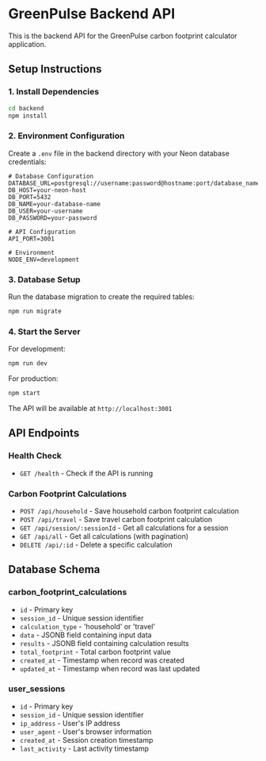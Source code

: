 # GreenPulse Backend API

This is the backend API for the GreenPulse carbon footprint calculator application.

## Setup Instructions

### 1. Install Dependencies

```bash
cd backend
npm install
```

### 2. Environment Configuration

Create a `.env` file in the backend directory with your Neon database credentials:

```env
# Database Configuration
DATABASE_URL=postgresql://username:password@hostname:port/database_name
DB_HOST=your-neon-host
DB_PORT=5432
DB_NAME=your-database-name
DB_USER=your-username
DB_PASSWORD=your-password

# API Configuration
API_PORT=3001

# Environment
NODE_ENV=development
```

### 3. Database Setup

Run the database migration to create the required tables:

```bash
npm run migrate
```

### 4. Start the Server

For development:
```bash
npm run dev
```

For production:
```bash
npm start
```

The API will be available at `http://localhost:3001`

## API Endpoints

### Health Check
- `GET /health` - Check if the API is running

### Carbon Footprint Calculations
- `POST /api/household` - Save household carbon footprint calculation
- `POST /api/travel` - Save travel carbon footprint calculation
- `GET /api/session/:sessionId` - Get all calculations for a session
- `GET /api/all` - Get all calculations (with pagination)
- `DELETE /api/:id` - Delete a specific calculation

## Database Schema

### carbon_footprint_calculations
- `id` - Primary key
- `session_id` - Unique session identifier
- `calculation_type` - 'household' or 'travel'
- `data` - JSONB field containing input data
- `results` - JSONB field containing calculation results
- `total_footprint` - Total carbon footprint value
- `created_at` - Timestamp when record was created
- `updated_at` - Timestamp when record was last updated

### user_sessions
- `id` - Primary key
- `session_id` - Unique session identifier
- `ip_address` - User's IP address
- `user_agent` - User's browser information
- `created_at` - Session creation timestamp
- `last_activity` - Last activity timestamp

